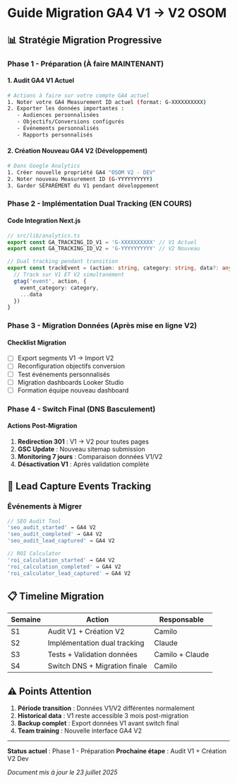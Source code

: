 # Guide Migration GA4 V1 → V2 OSOM

## 📊 Stratégie Migration Progressive

### Phase 1 - Préparation (À faire MAINTENANT)

#### 1. Audit GA4 V1 Actuel
```bash
# Actions à faire sur votre compte GA4 actuel
1. Noter votre GA4 Measurement ID actuel (format: G-XXXXXXXXXX)
2. Exporter les données importantes :
   - Audiences personnalisées
   - Objectifs/Conversions configurés
   - Événements personnalisés
   - Rapports personnalisés
```

#### 2. Création Nouveau GA4 V2 (Développement)
```bash
# Dans Google Analytics
1. Créer nouvelle propriété GA4 "OSOM V2 - DEV"
2. Noter nouveau Measurement ID (G-YYYYYYYYYY)
3. Garder SÉPARÉMENT du V1 pendant développement
```

### Phase 2 - Implémentation Dual Tracking (EN COURS)

#### Code Integration Next.js
```typescript
// src/lib/analytics.ts
export const GA_TRACKING_ID_V1 = 'G-XXXXXXXXXX' // V1 Actuel
export const GA_TRACKING_ID_V2 = 'G-YYYYYYYYYY' // V2 Nouveau

// Dual tracking pendant transition
export const trackEvent = (action: string, category: string, data?: any) => {
  // Track sur V1 ET V2 simultanément
  gtag('event', action, {
    event_category: category,
    ...data
  })
}
```

### Phase 3 - Migration Données (Après mise en ligne V2)

#### Checklist Migration
- [ ] Export segments V1 → Import V2
- [ ] Reconfiguration objectifs conversion
- [ ] Test événements personnalisés
- [ ] Migration dashboards Looker Studio
- [ ] Formation équipe nouveau dashboard

### Phase 4 - Switch Final (DNS Basculement)

#### Actions Post-Migration
1. **Redirection 301** : V1 → V2 pour toutes pages
2. **GSC Update** : Nouveau sitemap submission
3. **Monitoring 7 jours** : Comparaison données V1/V2
4. **Désactivation V1** : Après validation complète

## 🎯 Lead Capture Events Tracking

### Événements à Migrer
```typescript
// SEO Audit Tool
'seo_audit_started' → GA4 V2
'seo_audit_completed' → GA4 V2
'seo_audit_lead_captured' → GA4 V2

// ROI Calculator
'roi_calculation_started' → GA4 V2
'roi_calculation_completed' → GA4 V2
'roi_calculator_lead_captured' → GA4 V2
```

## 📋 Timeline Migration

| Semaine | Action | Responsable |
|---------|--------|-------------|
| S1 | Audit V1 + Création V2 | Camilo |
| S2 | Implémentation dual tracking | Claude |
| S3 | Tests + Validation données | Camilo + Claude |
| S4 | Switch DNS + Migration finale | Camilo |

## ⚠️ Points Attention

1. **Période transition** : Données V1/V2 différentes normalement
2. **Historical data** : V1 reste accessible 3 mois post-migration
3. **Backup complet** : Export données V1 avant switch final
4. **Team training** : Nouvelle interface GA4 V2

---

**Status actuel** : Phase 1 - Préparation
**Prochaine étape** : Audit V1 + Création V2 Dev

*Document mis à jour le 23 juillet 2025*